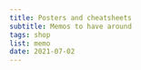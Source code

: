 ```yaml
---
title: Posters and cheatsheets
subtitle: Memos to have around
tags: shop
list: memo
date: 2021-07-02
---
```


